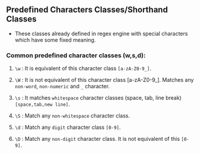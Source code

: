 ## Predefined Characters Classes/Shorthand Classes
* These classes already defined in regex engine with special characters which have some fixed meaning.

### Common predefined character classes (w,s,d):
  1. `\w` : It is equivalent of this character class `[a-zA-Z0-9_]`.

  2. `\W` : It is not equivalent of this character class [a-zA-Z0-9_]. Matches any `non-word`, `non-numeric` and `_` character.

  3. `\s` : It matches `whitespace` character classes (space, tab, line break) `[space,tab,new line]`.

  4. `\S` : Match any `non-whitespace` character class.

  5. `\d` : Match any `digit` character class `[0-9]`.

  6. `\D` : Match any `non-digit` character class. It is not equivalent of this `[0-9]`.